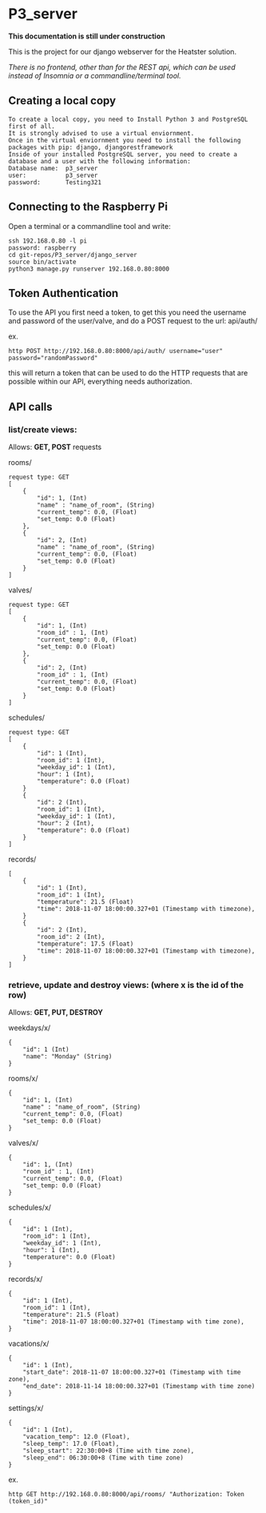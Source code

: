 # P3_server
**This documentation is still under construction**

This is the project for our django webserver for the Heatster solution.

*There is no frontend, other than for the REST api, which can be used instead of Insomnia or a commandline/terminal tool.*

## Creating a local copy
```
To create a local copy, you need to Install Python 3 and PostgreSQL first of all.
It is strongly advised to use a virtual enviornment.
Once in the virtual enviornment you need to install the following packages with pip: django, djangorestframework
Inside of your installed PostgreSQL server, you need to create a database and a user with the following information:
Database name:  p3_server
user:           p3_server
password:       Testing321
```

## Connecting to the Raspberry Pi
Open a terminal or a commandline tool and write:
```
ssh 192.168.0.80 -l pi
password: raspberry
cd git-repos/P3_server/django_server
source bin/activate
python3 manage.py runserver 192.168.0.80:8000
```



## Token Authentication
To use the API you first need a token, to get this you need the username and password of the
 user/valve, and do a POST request to the url: 
api/auth/

ex.
```
http POST http://192.168.0.80:8000/api/auth/ username="user" password="randomPassword"
```

this will return a token that can be used to do the HTTP requests that are possible within our API, everything needs authorization.

## API calls
### list/create views:
Allows: **GET, POST** requests

rooms/
```
request type: GET
[    
    {
        "id": 1, (Int)
        "name" : "name_of_room", (String)
        "current_temp": 0.0, (Float)
        "set_temp: 0.0 (Float)
    },
    {
        "id": 2, (Int)
        "name" : "name_of_room", (String)
        "current_temp": 0.0, (Float)
        "set_temp: 0.0 (Float)
    }
]
```

valves/
```
request type: GET
[    
    {
        "id": 1, (Int)
        "room_id" : 1, (Int)
        "current_temp": 0.0, (Float)
        "set_temp: 0.0 (Float)
    },
    {
        "id": 2, (Int)
        "room_id" : 1, (Int)
        "current_temp": 0.0, (Float)
        "set_temp: 0.0 (Float)
    }
]
```

schedules/
```
request type: GET
[
    {
        "id": 1 (Int),
        "room_id": 1 (Int),
        "weekday_id": 1 (Int),
        "hour": 1 (Int),
        "temperature": 0.0 (Float)
    }
    {
        "id": 2 (Int),
        "room_id": 1 (Int),
        "weekday_id": 1 (Int),
        "hour": 2 (Int),
        "temperature": 0.0 (Float)
    }
]
```
records/
```
[
    {
        "id": 1 (Int),
        "room_id": 1 (Int),
        "temperature": 21.5 (Float)
        "time": 2018-11-07 18:00:00.327+01 (Timestamp with timezone),
    }
    {
        "id": 2 (Int),
        "room_id": 2 (Int),
        "temperature": 17.5 (Float)
        "time": 2018-11-07 18:00:00.327+01 (Timestamp with timezone),
    }
]
```


### retrieve, update and destroy views: (where x is the id of the row)
Allows: **GET, PUT, DESTROY**

weekdays/x/
```
{
    "id": 1 (Int)
    "name": "Monday" (String)
}
```

rooms/x/
```
{
    "id": 1, (Int)
    "name" : "name_of_room", (String)
    "current_temp": 0.0, (Float)
    "set_temp: 0.0 (Float)
}
```

valves/x/
```
{
    "id": 1, (Int)
    "room_id" : 1, (Int)
    "current_temp": 0.0, (Float)
    "set_temp: 0.0 (Float)
}
```

schedules/x/
```
{
    "id": 1 (Int),
    "room_id": 1 (Int),
    "weekday_id": 1 (Int),
    "hour": 1 (Int),
    "temperature": 0.0 (Float)
}
```

records/x/
```
{
    "id": 1 (Int),
    "room_id": 1 (Int),
    "temperature": 21.5 (Float)
    "time": 2018-11-07 18:00:00.327+01 (Timestamp with time zone),
}
```

vacations/x/
```
{
    "id": 1 (Int),
    "start_date": 2018-11-07 18:00:00.327+01 (Timestamp with time zone),
    "end_date": 2018-11-14 18:00:00.327+01 (Timestamp with time zone)
}
```

settings/x/
```
{
    "id": 1 (Int),
    "vacation_temp": 12.0 (Float),
    "sleep_temp": 17.0 (Float),
    "sleep_start": 22:30:00+8 (Time with time zone),
    "sleep_end": 06:30:00+8 (Time with time zone)
}
```

ex.
```
http GET http://192.168.0.80:8000/api/rooms/ "Authorization: Token (token_id)" 
```
